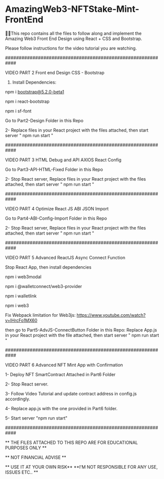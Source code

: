# AmazingWeb3-NFTStake-Mint-FrontEnd
🤩🥳This repo contains all the files to follow along and implement the Amazing Web3 Front End Design using React + CSS and Bootstrap. 

Please follow instructions for the video tutorial you are watching.

############################################################

VIDEO PART 2 Front end Design CSS - Bootstrap

1. Install Dependencies:

npm i bootstrap@5.2.0-beta1

npm i react-bootstrap

npm i sf-font

Go to Part2-Design Folder in this Repo

2- Replace files in your React project with the files attached, then start server " npm run start "

############################################################

VIDEO PART 3 HTML Debug and API AXIOS React Config

Go to Part3-API-HTML-Fixed Folder in this Repo

2- Stop React server, Replace files in your React project with the files attached, then start server " npm run start "

############################################################

VIDEO PART 4 Optimize React JS ABI JSON Import

Go to Part4-ABI-Config-Import Folder in this Repo

2- Stop React server, Replace files in your React project with the files attached, 
then start server " npm run start "

############################################################

VIDEO PART 5 Advanced ReactJS Async Connect Function

Stop React App, then install dependencies

npm i web3modal

npm i @walletconnect/web3-provider

npm i walletlink

npm i web3

Fix Webpack limitation for Web3js:
https://www.youtube.com/watch?v=IHrcFo1MX60

then go to Part5-AdvJS-ConnectButton Folder in this Repo:
Replace App.js in your React project with the file attached, 
then start server " npm run start "

############################################################

VIDEO PART 6 Advanced NFT Mint App with Confirmation

1- Deploy NFT SmartContract Attached in Part6 Folder

2- Stop React server.

3- Follow Video Tutorial and update contract address in config.js
accordingly.

4- Replace app.js with the one provided in Part6 folder.

5- Start server "npm run start"

############################################################

** THE FILES ATTACHED TO THIS REPO ARE FOR EDUCATIONAL PURPOSES ONLY **

** NOT FINANCIAL ADVISE **

** USE IT AT YOUR OWN RISK** **I'M NOT RESPONSIBLE FOR ANY USE, ISSUES ETC.. **
